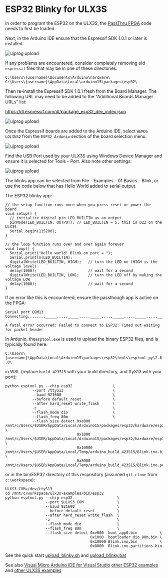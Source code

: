 # ESP32 Blinky for ULX3S

In order to program the ESP32 on the ULX3S, the [PassThru FPGA](../../passthru/README.md) code needs to first be loaded.

Next, in the Arduino IDE ensure that the Espressif SDK 1.0.1 or later is installed.

![ujprog upload](../images/ESP32-Arduino-BoardManager-Version.PNG )

If any problems are encountered, consider completely removing old `espressif` files that may be in one of these directories:

```
C:\Users\{username}\Documents\Arduino\hardware\
C:\Users\{username}\AppData\Local\arduino15\packages\esp32\
```

Then re-install the Espressif SDK 1.0.1 fresh from the Board Manager. The following URL may need to be added to the "Additional Boards Manager URLs" list:

https://dl.espressif.com/dl/package_esp32_dev_index.json

![ujprog upload](../images/ESP32-Arduino-Preferences.PNG)

Once the Espressif boards are added to the Arduino IDE, select `WEMOS LOLIN32` from the `ESP32 Ardunio` section of the board selection menu.

![ujprog upload](../images/ESP32-Arduino-BoardSettings.PNG )

Find the USB Port used by your ULX3S using Windows Device Manager and ensure it is selected for Tools - Port. Also note other settings:

![ujprog upload](../images/ESP32-DeviceManager-COM-port.PNG )

The blinks app can be selected from File - Examples - 01.Basics - Blink, or use the code below that has Hello World added to serial output.

The ESP32 blinky app:
```
// the setup function runs once when you press reset or power the board
void setup() {
  // initialize digital pin LED_BUILTIN as an output.
  pinMode(LED_BUILTIN, OUTPUT); // LED_BUILTIN = 5, this is D22 on the ULX3S
  Serial.begin(115200);
}

// the loop function runs over and over again forever
void loop() {
  Serial.print("Hello world! Blink on port = ");
  Serial.println(LED_BUILTIN);
  digitalWrite(LED_BUILTIN, HIGH);   // turn the LED on (HIGH is the voltage level)
  delay(1000);                       // wait for a second
  digitalWrite(LED_BUILTIN, LOW);    // turn the LED off by making the voltage LOW
  delay(1000);                       // wait for a second
}
```

If an error like this is encountered, ensure the passthough app is active on the FPGA:

```
Serial port COM13
Connecting........_____....._____....._____....._____....._____....._____....._____

A fatal error occurred: Failed to connect to ESP32: Timed out waiting for packet header
```

In Ardunio, the`esptool.exe` is used to upload the binary ESP32 files, and is typically found here:

`C:\Users\{username}\AppData\Local\Arduino15\packages\esp32\tools\esptool_py\2.6.0\`

in WSL (replace `build_423515` with your build directory, and ttyS13 with your port):

```
python esptool.py --chip esp32                  \
            --port /ttyS13                      \
            --baud 921600                       \
            --before default_reset              \
            --after hard_reset write_flash      \
            -z                                  \
            --flash_mode dio                    \
            --flash_freq 80m                    \
            --flash_size detect 0xe000  /mnt/c/Users/$USER/AppData/Local/Arduino15/packages/esp32/hardware/esp32/1.0.1/tools/partitions/boot_app0.bin       \
                                0x1000  /mnt/c/Users/$USER/AppData/Local/Arduino15/packages/esp32/hardware/esp32/1.0.1/tools/sdk/bin/bootloader_dio_80m.bin \
                                0x10000 /mnt/c/Users/$USER/AppData/Local/Temp/arduino_build_423515/Blink.ino.bin                                            \
                                0x8000  /mnt/c/Users/$USER/AppData/Local/Temp/arduino_build_423515/Blink.ino.partitions.bin
```

or in the bin/ESP32 directory of this respository (assumed `git-clone` from `c:\workspace`):

```
ULXS3_COM=/dev/ttyS13
cd /mnt/c/workspace/ulx3s-examples/bin/esp32
python esptool.py --chip esp32                    \
                  --port $ULXS3_COM               \
                  --baud 921600                   \
                  --before default_reset          \
                  --after hard_reset write_flash  \
                  -z                              \
                  --flash_mode dio                \
                  --flash_freq 80m                \
                  --flash_size detect 0xe000  boot_app0.bin          \
                                      0x1000  bootloader_dio_80m.bin \
                                      0x10000 Blink.ino.bin          \
                                      0x8000  Blink.ino.partitions.bin
```

See the quick start [upload_blinky.sh](./upload_blinky.sh) and [upload_blinky.bat](./upload_blinky.bat)

See also [Visual Micro Arduino IDE for Visual Studio](./VisualMicro/README.md) [other ESP32 examples](../README.md) and [other ULX3S examples](../../README.md) 